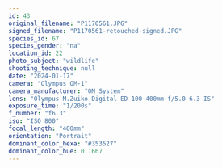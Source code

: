 ```yaml
---
id: 43
original_filename: "P1170561.JPG"
signed_filename: "P1170561-retouched-signed.JPG"
species_id: 67
species_gender: "na"
location_id: 22
photo_subject: "wildlife"
shooting_technique: null
date: "2024-01-17"
camera: "Olympus OM-1"
camera_manufacturer: "OM System"
lens: "Olympus M.Zuiko Digital ED 100-400mm f/5.0-6.3 IS"
exposure_time: "1/200s"
f_number: "f6.3"
iso: "ISO 800"
focal_length: "400mm"
orientation: "Portrait"
dominant_color_hexa: "#353527"
dominant_color_hue: 0.1667
---
```

